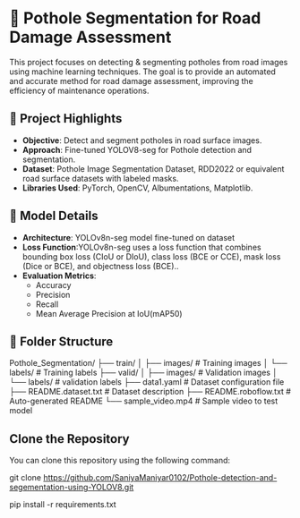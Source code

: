 # 🚧 Pothole Segmentation for Road Damage Assessment

This project focuses on detecting & segmenting potholes from road images using machine learning techniques. The goal is to provide an automated and accurate method for road damage assessment, improving the efficiency of maintenance operations.

## 📌 Project Highlights

- **Objective**: Detect and segment potholes in road surface images.
- **Approach**: Fine-tuned YOLOV8-seg for Pothole detection and segmentation.
- **Dataset**: Pothole Image Segmentation Dataset, RDD2022 or equivalent road surface datasets with labeled masks.
- **Libraries Used**: PyTorch, OpenCV, Albumentations, Matplotlib.

## 🧠 Model Details

- **Architecture**: YOLOv8n-seg model fine-tuned on dataset
- **Loss Function**:YOLOv8n-seg uses a loss function that combines bounding box loss (CIoU or DIoU), class loss (BCE or CCE), mask loss (Dice or BCE), and objectness loss (BCE)..
- **Evaluation Metrics**:
  - Accuracy
  - Precision
  - Recall
  - Mean Average Precision at IoU(mAP50)

## 📁 Folder Structure
Pothole_Segmentation/
├── train/
│   ├── images/         # Training images 
│   └── labels/         # Training labels
├── valid/
│   ├── images/          # Validation images
│   └── labels/          # validation labels
├── data1.yaml           # Dataset configuration file
├── README.dataset.txt   # Dataset description
├── README.roboflow.txt  # Auto-generated README 
└── sample_video.mp4     # Sample video to test model


## Clone the Repository

You can clone this repository using the following command:

git clone https://github.com/SaniyaManiyar0102/Pothole-detection-and-segementation-using-YOLOV8.git

pip install -r requirements.txt
